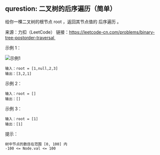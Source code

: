 ## qurestion: 二叉树的后序遍历（简单）

给你一棵二叉树的根节点 root ，返回其节点值的 后序遍历 。

来源：力扣（LeetCode）
链接：https://leetcode-cn.com/problems/binary-tree-postorder-traversal 

示例 1：

![示例1](https://assets.leetcode.com/uploads/2020/08/28/pre1.jpg)

```text
输入：root = [1,null,2,3]
输出：[3,2,1]
```

示例 2：
```text
输入：root = []
输出：[]
```

示例 3：
```text
输入：root = [1]
输出：[1]
```

提示：
```text
树中节点的数目在范围 [0, 100] 内
-100 <= Node.val <= 100
```